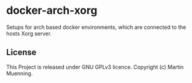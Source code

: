# docker-arch-xorg

Setups for arch based docker environments, which are connected to the hosts Xorg server.

## License
This Project is released under GNU GPLv3 licence. Copyright (c) Martin Muenning.